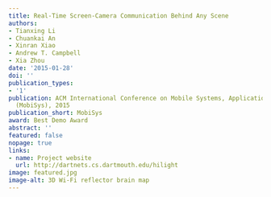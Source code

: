 ```yaml
---
title: Real-Time Screen-Camera Communication Behind Any Scene
authors:
- Tianxing Li
- Chuankai An
- Xinran Xiao
- Andrew T. Campbell
- Xia Zhou
date: '2015-01-28'
doi: ''
publication_types:
- '1'
publication: ACM International Conference on Mobile Systems, Applications, and Services
  (MobiSys), 2015
publication_short: MobiSys
award: Best Demo Award
abstract: ''
featured: false
nopage: true
links:
- name: Project website
  url: http://dartnets.cs.dartmouth.edu/hilight
image: featured.jpg
image-alt: 3D Wi-Fi reflector brain map
---
```



